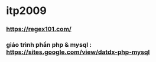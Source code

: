 # itp2009
### https://regex101.com/

### giáo trình phần php & mysql : https://sites.google.com/view/datdx-php-mysql
